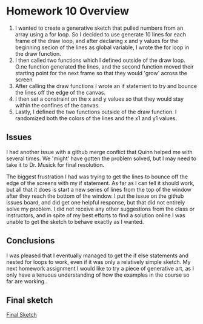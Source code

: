# Homework 10 Overview
1. I wanted to create a generative sketch that pulled numbers from an array using a for loop. So I decided to use generate 10 lines for each frame of the draw loop, and after declaring x and y values for the beginning secion of the lines as global variable, I wrote the for loop in the draw function.
2. I then called two functions which I defined outside of the draw loop. O.ne function generated the lines, and the second function moved their starting point for the next frame so that they would 'grow' across the screen
3. After calling the draw functions I wrote an if statement to try and bounce the lines off the edge of the canvas.
4. I then set a constraint on the x and y values so that they would stay within the confines of the canvas.
5. Lastly, I defined the two functions outside of the draw function. I randomized both the colors of the lines and the x1 and y1 values.

## Issues

I had another issue with a github merge conflict that Quinn helped me with several times. We 'might' have gotten the problem solved, but I may need to take it to Dr. Musick for final resolution.

The biggest frustration I had was trying to get the lines to bounce off the edge of the screens with my if statement. As far as I can tell it should work, but all that it does is start a new series of lines from the top of the window after they reach the bottom of the window. I put the issue on the github issues board, and did get one helpful response, but that did not entirely solve my problem. I did not receive any other suggestions from the class or instructors, and in spite of my best efforts to find a solution online I was unable to get the sketch to behave exactly as I wanted.


## Conclusions

I was pleased that I eventually managed to get the if else statements and nested for loops to work, even if it was only a relatively simple sketch. My next homework assignment I would like to try a piece of generative art, as I only have a tenuous understanding of how the examples in the course so far are working.

## Final sketch

[Final Sketch](https://marklannenum.github.io/work-120/hw-8/)
